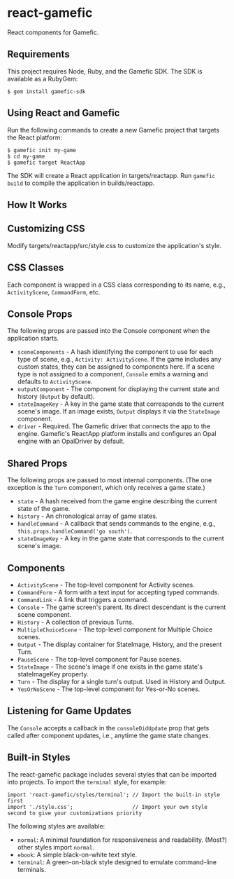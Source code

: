# react-gamefic

React components for Gamefic.

## Requirements

This project requires Node, Ruby, and the Gamefic SDK. The SDK is available as a RubyGem:

    $ gem install gamefic-sdk

## Using React and Gamefic

Run the following commands to create a new Gamefic project that targets the React platform:

    $ gamefic init my-game
	$ cd my-game
	$ gamefic target ReactApp

The SDK will create a React application in targets/reactapp. Run `gamefic build` to compile the application in builds/reactapp.

## How It Works

## Customizing CSS

Modify targets/reactapp/src/style.css to customize the application's style.

## CSS Classes

Each component is wrapped in a CSS class corresponding to its name, e.g., `ActivityScene`, `CommandForm`, etc.

## Console Props

The following props are passed into the Console component when the application starts.

* `sceneComponents` - A hash identifying the component to use for each type of scene, e.g., `Activity: ActivityScene`. If the game includes any custom states, they can be assigned to components here. If a scene type is not assigned to a component, `Console` emits a warning and defaults to `ActivityScene`.
* `outputComponent` - The component for displaying the current state and history (`Output` by default).
* `stateImageKey` - A key in the game state that corresponds to the current scene's image. If an image exists, `Output` displays it via the `StateImage` component.
* `driver` - Required. The Gamefic driver that connects the app to the engine. Gamefic's ReactApp platform installs and configures an Opal engine with an OpalDriver by default.

## Shared Props

The following props are passed to most internal components. (The one exception is the `Turn` component, which only receives a game state.)

* `state` - A hash received from the game engine describing the current state of the game.
* `history` - An chronological array of game states.
* `handleCommand` - A callback that sends commands to the engine, e.g., `this.props.handleCommand('go south')`.
* `stateImageKey` - A key in the game state that corresponds to the current scene's image.

## Components

* `ActivityScene` - The top-level component for Activity scenes.
* `CommandForm` - A form with a text input for accepting typed commands.
* `CommandLink` - A link that triggers a command.
* `Console` - The game screen's parent. Its direct descendant is the current scene component.
* `History` - A collection of previous Turns.
* `MultipleChoiceScene` - The top-level component for Multiple Choice scenes.
* `Output` - The display container for StateImage, History, and the present Turn.
* `PauseScene` - The top-level component for Pause scenes.
* `StateImage` - The scene's image if one exists in the game state's stateImageKey property.
* `Turn` - The display for a single turn's output. Used in History and Output.
* `YesOrNoScene` - The top-level component for Yes-or-No scenes.

## Listening for Game Updates

The `Console` accepts a callback in the `consoleDidUpdate` prop that gets called after component updates, i.e., anytime the game state changes.

## Built-in Styles

The react-gamefic package includes several styles that can be imported into projects. To import the `terminal` style, for example:

    import 'react-gamefic/styles/terminal'; // Import the built-in style first
    import './style.css';                   // Import your own style second to give your customizations priority

The following styles are available:

* `normal`: A minimal foundation for responsiveness and readability. (Most?) other styles import `normal`.
* `ebook`: A simple black-on-white text style.
* `terminal`: A green-on-black style designed to emulate command-line terminals.
